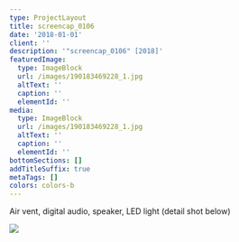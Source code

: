 ```yaml
---
type: ProjectLayout
title: screencap_0106
date: '2018-01-01'
client: ''
description: '"screencap_0106" [2018]'
featuredImage:
  type: ImageBlock
  url: /images/190183469228_1.jpg
  altText: ''
  caption: ''
  elementId: ''
media:
  type: ImageBlock
  url: /images/190183469228_1.jpg
  altText: ''
  caption: ''
  elementId: ''
bottomSections: []
addTitleSuffix: true
metaTags: []
colors: colors-b
---
```

Air vent, digital audio, speaker, LED light (detail shot below)

![](/images/190183469228_0.jpg)
